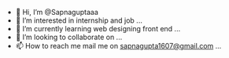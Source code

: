 - 👋 Hi, I’m @Sapnaguptaaa
- 👀 I’m interested in internship and job  ...
- 🌱 I’m currently learning web designing front end ...
- 💞️ I’m looking to collaborate on ...
- 📫 How to reach me mail me on sapnagupta1607@gmail.com ...

<!---
Sapnaguptaaa/Sapnaguptaaa is a ✨ special ✨ repository because its `README.md` (this file) appears on your GitHub profile.
You can click the Preview link to take a look at your changes.
--->
